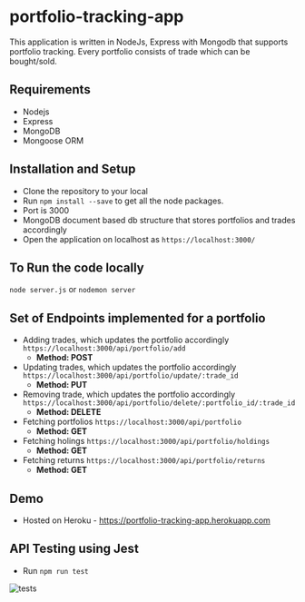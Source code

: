 # portfolio-tracking-app
This application is written in NodeJs, Express with Mongodb that supports portfolio tracking. Every portfolio consists of trade which can be bought/sold.

## Requirements
- Nodejs
- Express
- MongoDB 
- Mongoose ORM

## Installation and Setup
- Clone the repository to your local
- Run `npm install --save` to get all the node packages.
- Port is 3000
- MongoDB document based db structure that stores portfolios and trades accordingly
- Open the application on localhost as `https://localhost:3000/`

## To Run the code locally
`node server.js` or `nodemon server`

## Set of Endpoints implemented for a portfolio
- Adding trades, which updates the portfolio accordingly `https://localhost:3000/api/portfolio/add`
  - **Method: POST**
- Updating trades, which updates the portfolio accordingly `https://localhost:3000/api/portfolio/update/:trade_id`
  - **Method: PUT**
- Removing trade, which updates the portfolio accordingly `https://localhost:3000/api/portfolio/delete/:portfolio_id/:trade_id`
  - **Method: DELETE**
- Fetching portfolios `https://localhost:3000/api/portfolio`
  - **Method: GET**
- Fetching holings `https://localhost:3000/api/portfolio/holdings`
  - **Method: GET**
- Fetching returns `https://localhost:3000/api/portfolio/returns`
  - **Method: GET**

## Demo 
- Hosted on Heroku - https://portfolio-tracking-app.herokuapp.com

## API Testing using Jest
- Run `npm run test`  

![tests](https://user-images.githubusercontent.com/21328393/68613295-6d3d2600-04e4-11ea-8801-6ceb1bad9a87.png)
